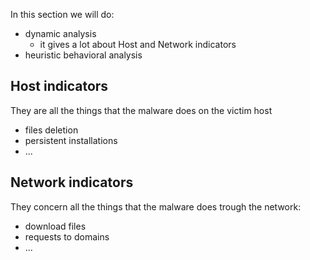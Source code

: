 In this section we will do:
- dynamic analysis
	- it gives a lot about Host and Network indicators
- heuristic behavioral analysis

## Host indicators
They are all the things that the malware does on the victim host 
- files deletion
- persistent installations
- ...

## Network indicators
They concern all the things that the malware does trough the network:
- download files
- requests to domains
- ...

